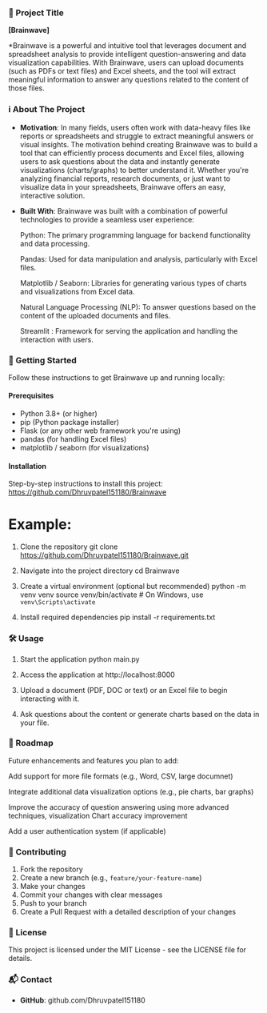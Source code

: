 ### 📘 Project Title

**\[Brainwave]**

*Brainwave is a powerful and intuitive tool that leverages document and spreadsheet analysis to provide intelligent question-answering and data visualization capabilities. With Brainwave, users can upload documents (such as PDFs or text files) and Excel sheets, and the tool will extract meaningful information to answer any questions related to the content of those files.


### ℹ️ About The Project

* **Motivation**: In many fields, users often work with data-heavy files like reports or spreadsheets and struggle to extract meaningful answers or visual insights. The motivation behind creating Brainwave was to build a tool that can efficiently process documents and Excel files, allowing users to ask questions about the data and instantly generate visualizations (charts/graphs) to better understand it. Whether you're analyzing financial reports, research documents, or just want to visualize data in your spreadsheets, Brainwave offers an easy, interactive solution.
* **Built With**: Brainwave was built with a combination of powerful technologies to provide a seamless user experience:

    Python: The primary programming language for backend functionality and data processing.
    
    Pandas: Used for data manipulation and analysis, particularly with Excel files.
    
    Matplotlib / Seaborn: Libraries for generating various types of charts and visualizations from Excel data.
    
    Natural Language Processing (NLP): To answer questions based on the content of the uploaded documents and files.
    
    Streamlit : Framework for serving the application and handling the interaction with users.


### 🚀 Getting Started

Follow these instructions to get Brainwave up and running locally:


#### Prerequisites

- Python 3.8+ (or higher)
- pip (Python package installer)
- Flask (or any other web framework you're using)
- pandas (for handling Excel files)
- matplotlib / seaborn (for visualizations)




#### Installation

Step-by-step instructions to install this project: https://github.com/Dhruvpatel151180/Brainwave

# Example:
1. Clone the repository
   git clone https://github.com/Dhruvpatel151180/Brainwave.git

2. Navigate into the project directory
   cd Brainwave

3. Create a virtual environment (optional but recommended)
   python -m venv venv
   source venv/bin/activate  # On Windows, use `venv\Scripts\activate`

4. Install required dependencies
   pip install -r requirements.txt




### 🛠️ Usage

1. Start the application
   python main.py

2. Access the application at http://localhost:8000

3. Upload a document (PDF, DOC or text) or an Excel file to begin interacting with it.

4. Ask questions about the content or generate charts based on the data in your file.



### 🧭 Roadmap

Future enhancements and features you plan to add:

 Add support for more file formats (e.g., Word, CSV, large documnet)

 Integrate additional data visualization options (e.g., pie charts, bar graphs)

 Improve the accuracy of question answering using more advanced techniques, visualization Chart accuracy improvement

 Add a user authentication system (if applicable)



### 🤝 Contributing

1. Fork the repository
2. Create a new branch (e.g., `feature/your-feature-name`)
3. Make your changes
4. Commit your changes with clear messages
5. Push to your branch
6. Create a Pull Request with a detailed description of your changes


### 📄 License

This project is licensed under the MIT License - see the LICENSE file for details.



### 📬 Contact

* **GitHub**: github.com/Dhruvpatel151180

